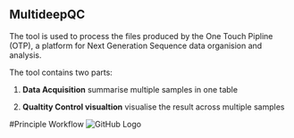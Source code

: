 ## MultideepQC


The tool is used to process the files produced by the One Touch Pipline (OTP), a platform for Next Generation Sequence data organision and analysis. 

The tool contains two parts: 

1. **Data Acquisition**
summarise multiple samples in one table 

2. **Qualtity Control visualtion**
visualise the result across multiple samples 

#Principle Workflow
![GitHub Logo](/https://github.com/leungman426/MultideepQC/blob/master/workflow.png)
